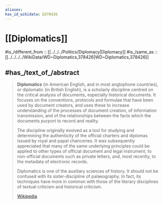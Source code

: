 ```yaml
---
aliases:
has_id_wikidata: Q378426
---
```


# [[Diplomatics]] 

#is_/different_from :: [[../../../Politics/Diplomacy|Diplomacy]] 
#is_/same_as :: [[../../../../WikiData/WD~Diplomatics,378426|WD~Diplomatics,378426]] 

## #has_/text_of_/abstract 

> **Diplomatics** (in American English, and in most anglophone countries), or diplomatic (in British English), is a scholarly discipline centred on the critical analysis of documents, especially historical documents. It focuses on the conventions, protocols and formulae that have been used by document creators, and uses these to increase understanding of the processes of document creation, of information transmission, and of the relationships between the facts which the documents purport to record and reality.
>
> The discipline originally evolved as a tool for studying and determining the authenticity of the official charters and diplomas issued by royal and papal chanceries. It was subsequently appreciated that many of the same underlying principles could be applied to other types of official document and legal instrument, to non-official documents such as private letters, and, most recently, to the metadata of electronic records.
>
> Diplomatics is one of the auxiliary sciences of history. It should not be confused with its sister-discipline of palaeography. In fact, its techniques have more in common with those of the literary disciplines of textual criticism and historical criticism.
>
> [Wikipedia](https://en.wikipedia.org/wiki/Diplomatics) 

